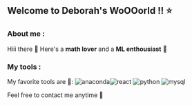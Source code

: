 ## Welcome to Deborah's WoOOorld !! ⭐



### About me :
Hiii there 🫡
Here's a **math lover** and a **ML enthousiast** 🌱

### My tools :
My favorite tools are 🔭:
![anaconda](https://github.com/user-attachments/assets/9dc84ca4-7a35-47f4-9d6a-ceba6d11ff8e)![react](https://github.com/user-attachments/assets/68a7d049-3bbc-4748-ba37-7e78d68ad134)
![python](https://github.com/user-attachments/assets/2af0001b-ed7c-4b68-b0c7-239f710ce450)
![mysql](https://github.com/user-attachments/assets/1677a41d-4ac9-480f-a331-8806a24027b6)

Feel free to contact me anytime 🌟

